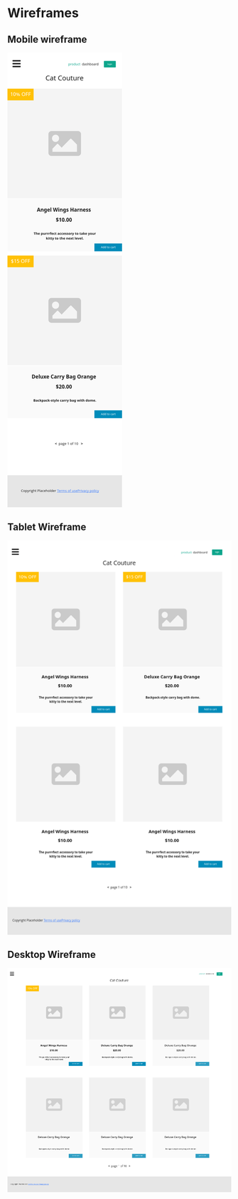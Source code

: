 # Wireframes

## Mobile wireframe

![img](./mobile.png)

## Tablet Wireframe

![img](./tablet.png)

## Desktop Wireframe

![img](./desktop.png)
